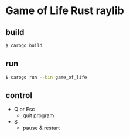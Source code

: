 # Game of Life Rust raylib

## build

```bash
$ carogo build
```

## run

```bash
$ carogo run --bin game_of_life
```

## control

- Q or Esc
    - quit program
- S
    - pause & restart
